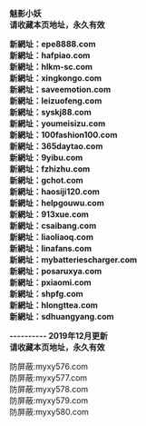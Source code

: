 <p><b>魅影小妖<br>
请收藏本页地址，永久有效<br>

新網址：epe8888.com<br>
新網址：hafpiao.com<br>
新網址：hlkm-sc.com<br>
新網址：xingkongo.com<br>
新網址：saveemotion.com<br>
新網址：leizuofeng.com<br>
新網址：syskj88.com<br>
新網址：youmeisizu.com<br>
新網址：100fashion100.com<br>
新網址：365daytao.com<br>
新網址：9yibu.com<br>
新網址：fzhizhu.com<br>
新網址：gchot.com<br>
新網址：haosiji120.com<br>
新網址：helpgouwu.com<br>
新網址：913xue.com<br>
新網址：csaibang.com<br>
新網址：liaoliaoq.com<br>
新網址：linafans.com<br>
新網址：mybatteriescharger.com<br>
新網址：posaruxya.com<br>
新網址：pxiaomi.com<br>
新網址：shpfg.com<br>
新網址：hlongttea.com<br>
新網址：sdhuangyang.com<br>

---------- 2019年12月更新<br>
请收藏本页地址，永久有效</b></p>

防屏蔽:myxy576.com<br>
防屏蔽:myxy577.com<br>
防屏蔽:myxy578.com<br>
防屏蔽:myxy579.com<br>
防屏蔽:myxy580.com<br>
